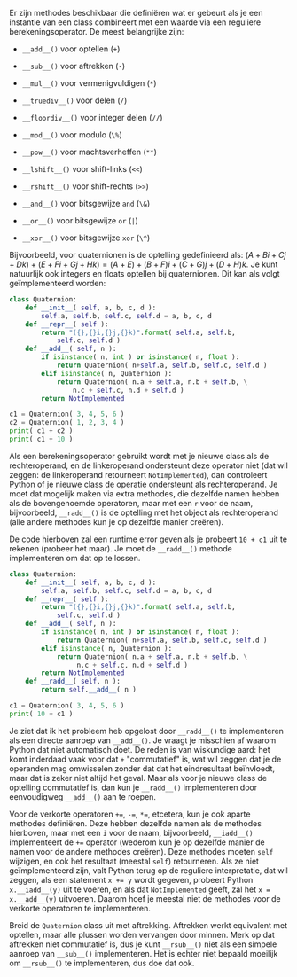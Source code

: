 Er zijn methodes beschikbaar die definiëren wat er gebeurt als je een
instantie van een class combineert met een waarde via een reguliere
berekeningsoperator. De meest belangrijke zijn:

-   `__add__()` voor optellen (`+`)

-   `__sub__()` voor aftrekken (`-`)

-   `__mul__()` voor vermenigvuldigen (`*`)

-   `__truediv__()` voor delen (`/`)

-   `__floordiv__()` voor integer delen (`//`)

-   `__mod__()` voor modulo (`\%`)

-   `__pow__()` voor machtsverheffen (`**`)

-   `__lshift__()` voor shift-links (`<<`)

-   `__rshift__()` voor shift-rechts (`>>`)

-   `__and__()` voor bitsgewijze `and` (`\&`)

-   `__or__()` voor bitsgewijze `or` (`|`)

-   `__xor__()` voor bitsgewijze `xor` (`\^`)

Bijvoorbeeld, voor quaternionen is de optelling gedefinieerd als:
$(A + Bi + Cj + Dk) + (E + Fi + Gj + Hk) = (A+E) + (B+F)i + (C+G)j + (D+H)k$.
Je kunt natuurlijk ook integers en floats optellen bij quaternionen. Dit
kan als volgt geïmplementeerd worden:

```python
class Quaternion:
    def __init__( self, a, b, c, d ):
        self.a, self.b, self.c, self.d = a, b, c, d
    def __repr__( self ):
        return "({},{}i,{}j,{}k)".format( self.a, self.b, 
            self.c, self.d )
    def __add__( self, n ):
        if isinstance( n, int ) or isinstance( n, float ):
            return Quaternion( n+self.a, self.b, self.c, self.d )
        elif isinstance( n, Quaternion ):
            return Quaternion( n.a + self.a, n.b + self.b, \
                n.c + self.c, n.d + self.d )
        return NotImplemented

c1 = Quaternion( 3, 4, 5, 6 )
c2 = Quaternion( 1, 2, 3, 4 )
print( c1 + c2 )
print( c1 + 10 )
```

Als een berekeningsoperator gebruikt wordt met je nieuwe class als de
rechteroperand, en de linkeroperand ondersteunt deze operator niet (dat
wil zeggen: de linkeroperand retourneert `NotImplemented`), dan
controleert Python of je nieuwe class de operatie ondersteunt als
rechteroperand. Je moet dat mogelijk maken via extra methodes, die
dezelfde namen hebben als de bovengenoemde operatoren, maar met een `r`
voor de naam, bijvoorbeeld, `__radd__()` is de optelling met het object
als rechteroperand (alle andere methodes kun je op dezelfde manier
creëren).

De code hierboven zal een runtime error geven als je probeert `10 + c1`
uit te rekenen (probeer het maar). Je moet de `__radd__()` methode
implementeren om dat op te lossen.

```python
class Quaternion:
    def __init__( self, a, b, c, d ):
        self.a, self.b, self.c, self.d = a, b, c, d
    def __repr__( self ):
        return "({},{}i,{}j,{}k)".format( self.a, self.b, 
            self.c, self.d )
    def __add__( self, n ):
        if isinstance( n, int ) or isinstance( n, float ):
            return Quaternion( n+self.a, self.b, self.c, self.d )
        elif isinstance( n, Quaternion ):
            return Quaternion( n.a + self.a, n.b + self.b, \
                 n.c + self.c, n.d + self.d )
        return NotImplemented
    def __radd__( self, n ):
        return self.__add__( n )

c1 = Quaternion( 3, 4, 5, 6 )
print( 10 + c1 )
```

Je ziet dat ik het probleem heb opgelost door `__radd__()` te
implementeren als een directe aanroep van `__add__()`. Je vraagt je
misschien af waarom Python dat niet automatisch doet. De reden is van
wiskundige aard: het komt inderdaad vaak voor dat `+` "commutatief" is,
wat wil zeggen dat je de operanden mag omwisselen zonder dat dat het
eindresultaat beïnvloedt, maar dat is zeker niet altijd het geval. Maar
als voor je nieuwe class de optelling commutatief is, dan kun je
`__radd__()` implementeren door eenvoudigweg `__add__()` aan te roepen.

Voor de verkorte operatoren `+=`, `-=`, `*=`, etcetera, kun je ook
aparte methodes definiëren. Deze hebben dezelfde namen als de methodes
hierboven, maar met een `i` voor de naam, bijvoorbeeld, `__iadd__()`
implementeert de `+=` operator (wederom kun je op dezelfde manier de
namen voor de andere methodes creëren). Deze methodes moeten `self`
wijzigen, en ook het resultaat (meestal `self`) retourneren. Als ze niet
geïmplementeerd zijn, valt Python terug op de reguliere interpretatie,
dat wil zeggen, als een statement `x += y` wordt gegeven, probeert
Python `x.__iadd__(y)` uit te voeren, en als dat `NotImplemented` geeft,
zal het `x = x.__add__(y)` uitvoeren. Daarom hoef je meestal niet de
methodes voor de verkorte operatoren te implementeren.

Breid de `Quaternion` class uit met aftrekking. Aftrekken werkt
equivalent met optellen, maar alle plussen worden vervangen door minnen.
Merk op dat aftrekken niet commutatief is, dus je kunt `__rsub__()` niet
als een simpele aanroep van `__sub__()` implementeren. Het is echter
niet bepaald moeilijk om `__rsub__()` te implementeren, dus doe dat ook.
